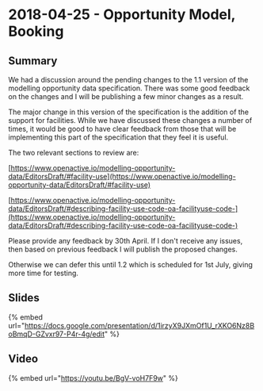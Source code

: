 # 2018-04-25 - Opportunity Model, Booking

## Summary

We had a discussion around the pending changes to the 1.1 version of the modelling opportunity data specification. There was some good feedback on the changes and I will be publishing a few minor changes as a result.

The major change in this version of the specification is the addition of the support for facilities. While we have discussed these changes a number of times, it would be good to have clear feedback from those that will be implementing this part of the specification that they feel it is useful.

The two relevant sections to review are:

[https://www.openactive.io/modelling-opportunity-data/EditorsDraft/#facility-use](https://www.openactive.io/modelling-opportunity-data/EditorsDraft/#facility-use)

[https://www.openactive.io/modelling-opportunity-data/EditorsDraft/#describing-facility-use-code-oa-facilityuse-code-](https://www.openactive.io/modelling-opportunity-data/EditorsDraft/#describing-facility-use-code-oa-facilityuse-code-)

Please provide any feedback by 30th April. If I don't receive any issues, then based on previous feedback I will publish the proposed changes.

Otherwise we can defer this until 1.2 which is scheduled for 1st July, giving more time for testing.

## Slides

{% embed url="https://docs.google.com/presentation/d/1irzyX9JXmOf1U_rXKO6Nz8BoBmqD-GZvxr97-P4r-4g/edit" %}

## Video

{% embed url="https://youtu.be/BgV-voH7F9w" %}
